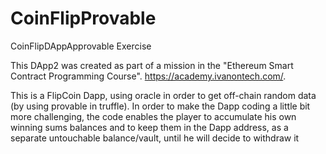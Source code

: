 # CoinFlipProvable
CoinFlipDAppApprovable Exercise

This DApp2 was created as part of a mission in the "Ethereum Smart Contract Programming Course". https://academy.ivanontech.com/.

This is a FlipCoin Dapp, using oracle in order to get off-chain random data (by using provable in truffle). In order to make the Dapp coding a little bit more challenging, the code enables the player to accumulate his own winning sums balances and to keep them in the Dapp address, as a separate untouchable balance/vault, until he will decide to withdraw it

